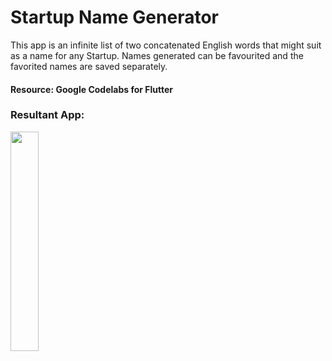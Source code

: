 # Startup Name Generator

This app is an infinite list of two concatenated English words that might suit as a name for any Startup. Names generated can be favourited and the favorited names are saved separately.

#### Resource: Google Codelabs for Flutter

### Resultant App:

<img src="recording.gif" height = 30% width = 30%>